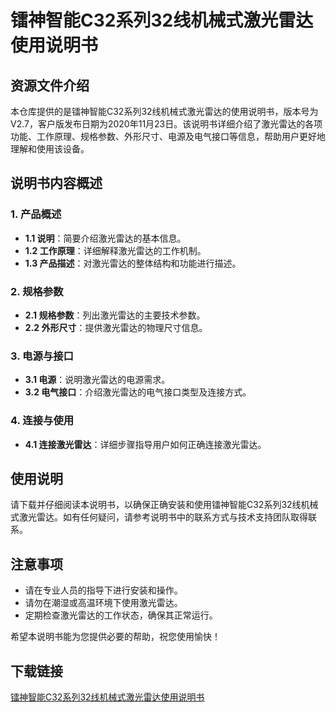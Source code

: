 # 镭神智能C32系列32线机械式激光雷达使用说明书

## 资源文件介绍

本仓库提供的是镭神智能C32系列32线机械式激光雷达的使用说明书，版本号为V2.7，客户版发布日期为2020年11月23日。该说明书详细介绍了激光雷达的各项功能、工作原理、规格参数、外形尺寸、电源及电气接口等信息，帮助用户更好地理解和使用该设备。

## 说明书内容概述

### 1. 产品概述
- **1.1 说明**：简要介绍激光雷达的基本信息。
- **1.2 工作原理**：详细解释激光雷达的工作机制。
- **1.3 产品描述**：对激光雷达的整体结构和功能进行描述。

### 2. 规格参数
- **2.1 规格参数**：列出激光雷达的主要技术参数。
- **2.2 外形尺寸**：提供激光雷达的物理尺寸信息。

### 3. 电源与接口
- **3.1 电源**：说明激光雷达的电源需求。
- **3.2 电气接口**：介绍激光雷达的电气接口类型及连接方式。

### 4. 连接与使用
- **4.1 连接激光雷达**：详细步骤指导用户如何正确连接激光雷达。

## 使用说明

请下载并仔细阅读本说明书，以确保正确安装和使用镭神智能C32系列32线机械式激光雷达。如有任何疑问，请参考说明书中的联系方式与技术支持团队取得联系。

## 注意事项

- 请在专业人员的指导下进行安装和操作。
- 请勿在潮湿或高温环境下使用激光雷达。
- 定期检查激光雷达的工作状态，确保其正常运行。

希望本说明书能为您提供必要的帮助，祝您使用愉快！

## 下载链接

[镭神智能C32系列32线机械式激光雷达使用说明书](https://pan.quark.cn/s/14bd57f4425c)